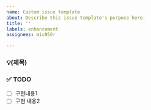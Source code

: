 ```yaml
---
name: Custom issue template
about: Describe this issue template's purpose here.
title: ''
labels: enhancement
assignees: mic050r

---
```


### 💡(제목)
### ✅ TODO
- [ ] 구현내용1
- [ ] 구현 내용2
